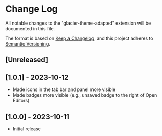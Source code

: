 # Change Log

All notable changes to the "glacier-theme-adapted" extension will be documented in this file.

The format is based on [Keep a Changelog](https://keepachangelog.com/en/1.0.0/),
and this project adheres to [Semantic Versioning](https://semver.org/spec/v2.0.0.html).

## [Unreleased]

## [1.0.1] - 2023-10-12
- Made icons in the tab bar and panel more visible
- Made badges more visible (e.g., unsaved badge to the right of Open Editors)

## [1.0.0] - 2023-10-11
- Initial release
